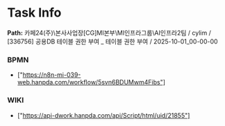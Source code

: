 # Task Info

**Path:** 카페24(주)\본사사업장\[CG]MI본부\MI인프라그룹\AI인프라2팀 / cylim / [336756] 공용DB 테이블 권한 부여 _ 테이블 권한 부여 / 2025-10-01_00-00-00

### BPMN
- ["https://n8n-mi-039-web.hanpda.com/workflow/5svn6BDUMwm4Fibs"]

### WIKI
- ["https://api-dwork.hanpda.com/api/Script/html/uid/21855"]

